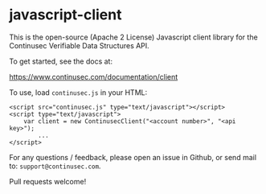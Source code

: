 # javascript-client

This is the open-source (Apache 2 License) Javascript client library for the Continusec Verifiable Data Structures API.

To get started, see the docs at:

https://www.continusec.com/documentation/client

To use, load `continusec.js` in your HTML:

    <script src="continusec.js" type="text/javascript"></script>
    <script type="text/javascript">
        var client = new ContinusecClient("<account number>", "<api key>");
		    ...
    </script>

For any questions / feedback, please open an issue in Github, or send mail to: `support@continusec.com`.

Pull requests welcome!
